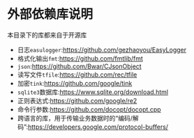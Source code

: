 # 外部依赖库说明

本目录下的库都来自于开源库

- 日志`easulogger`:https://github.com/gezhaoyou/EasyLogger
- 格式化输出`fmt`:https://github.com/fmtlib/fmt
- `json`:https://github.com/Bwar/CJsonObject
- 读写文件`tfile`:https://github.com/rec/tfile
- 加密`tink`:https://github.com/google/tink
- `sqlite3`数据库:https://www.sqlite.org/download.html
- 正则表达式:https://github.com/google/re2
- 命令行参数:https://github.com/docopt/docopt.cpp
- 跨语言的库，用于传输业务数据时的“编码/解码”:https://developers.google.com/protocol-buffers/

